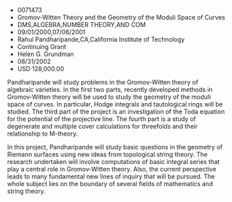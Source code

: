 
* 0071473
* Gromov-Witten Theory and the Geometry of the Moduli Space of Curves
* DMS,ALGEBRA,NUMBER THEORY,AND COM
* 09/01/2000,07/06/2001
* Rahul Pandharipande,CA,California Institute of Technology
* Continuing Grant
* Helen G. Grundman
* 08/31/2002
* USD 128,000.00

Pandharipande will study problems in the Gromov-Witten theory of algebraic
varieties. In the first two parts, recently developed methods in Gromov-Witten
theory will be used to study the geometry of the moduli space of curves. In
particular, Hodge integrals and tautological rings will be studied. The third
part of the project is an investigation of the Toda equation for the potential
of the projective line. The fourth part is a study of degenerate and multiple
cover calculations for threefolds and their relationship to M-theory.

In this project, Pandharipande will study basic questions in the geometry of
Riemann surfaces using new ideas from topological string theory. The research
undertaken will involve computations of basic integral series that play a
central role in Gromov-Witten theory. Also, the current perspective leads to
many fundamental new lines of inquiry that will be pursued. The whole subject
lies on the boundary of several fields of mathematics and string theory.
